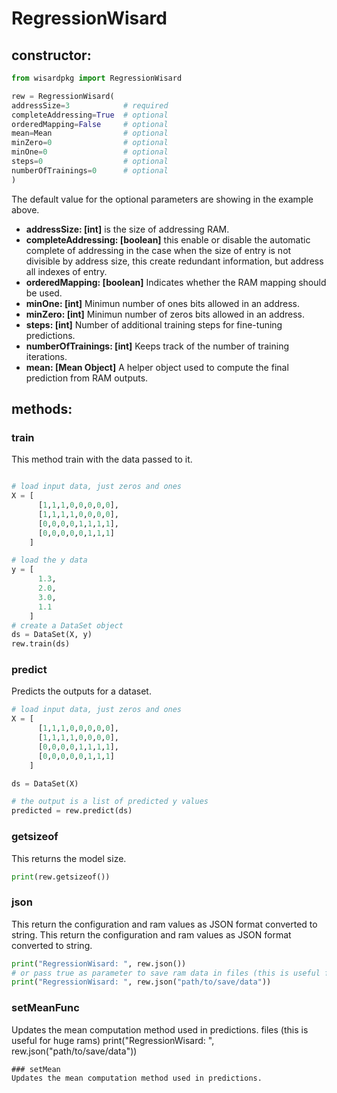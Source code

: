 # RegressionWisard
## constructor:
```python
from wisardpkg import RegressionWisard

rew = RegressionWisard(
addressSize=3            # required
completeAddressing=True  # optional
orderedMapping=False     # optional
mean=Mean                # optional
minZero=0                # optional
minOne=0                 # optional
steps=0                  # optional
numberOfTrainings=0      # optional
)
```
The default value for the optional parameters are showing in the example above.
- **addressSize: [int]** is the size of addressing RAM.
- **completeAddressing: [boolean]** this enable or disable the automatic complete of addressing in the case when the size of entry is not divisible by address size, this create redundant information, but address all indexes of entry.
- **orderedMapping: [boolean]** Indicates whether the RAM mapping should be used.
- **minOne: [int]** Minimun number of ones bits allowed in an address.
- **minZero: [int]** Minimun number of zeros bits allowed in an address.
- **steps: [int]** Number of additional training steps for fine-tuning predictions.
- **numberOfTrainings: [int]** Keeps track of the number of training iterations.
- **mean: [Mean Object]** A helper object used to compute the final prediction from RAM outputs.

## methods:
### train
This method train with the data passed to it.
```python

# load input data, just zeros and ones  
X = [
      [1,1,1,0,0,0,0,0],
      [1,1,1,1,0,0,0,0],
      [0,0,0,0,1,1,1,1],
      [0,0,0,0,0,1,1,1]
    ]

# load the y data
y = [
      1.3,
      2.0,
      3.0,
      1.1
    ]
# create a DataSet object
ds = DataSet(X, y)
rew.train(ds)
```
### predict
Predicts the outputs for a dataset.
```python
# load input data, just zeros and ones  
X = [
      [1,1,1,0,0,0,0,0],
      [1,1,1,1,0,0,0,0],
      [0,0,0,0,1,1,1,1],
      [0,0,0,0,0,1,1,1]
    ]

ds = DataSet(X)

# the output is a list of predicted y values
predicted = rew.predict(ds)
```
### getsizeof
This returns the model size.
```python
print(rew.getsizeof())
```
### json
This return the configuration and ram values as JSON format converted to string.
This return the configuration and ram values as JSON format converted to string.
```python
print("RegressionWisard: ", rew.json())
# or pass true as parameter to save ram data in files (this is useful for huge rams)
print("RegressionWisard: ", rew.json("path/to/save/data"))
```
### setMeanFunc
Updates the mean computation method used in predictions. files (this is useful for huge rams)
print("RegressionWisard: ", rew.json("path/to/save/data"))
```
### setMean
Updates the mean computation method used in predictions.

